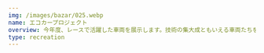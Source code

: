 ```yaml
---
img: /images/bazar/025.webp
name: エコカープロジェクト
overview: 今年度、レースで活躍した車両を展示します。技術の集大成ともいえる車両たちをぜひご覧ください。
type: recreation
---
```

